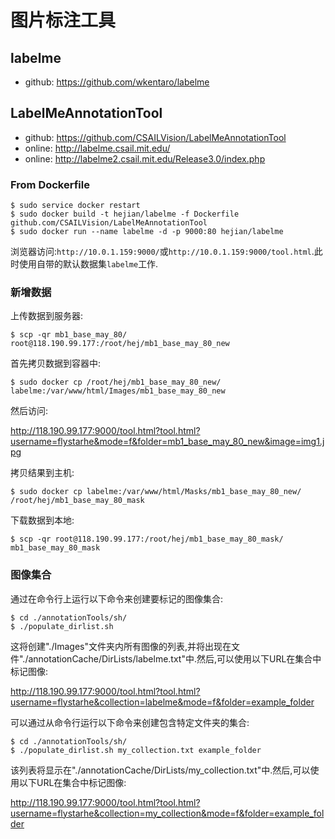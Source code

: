# 图片标注工具

## labelme
- github: https://github.com/wkentaro/labelme

## LabelMeAnnotationTool
- github: https://github.com/CSAILVision/LabelMeAnnotationTool
- online: http://labelme.csail.mit.edu/
- online: http://labelme2.csail.mit.edu/Release3.0/index.php

### From Dockerfile

    $ sudo service docker restart
    $ sudo docker build -t hejian/labelme -f Dockerfile github.com/CSAILVision/LabelMeAnnotationTool
    $ sudo docker run --name labelme -d -p 9000:80 hejian/labelme

浏览器访问:`http://10.0.1.159:9000/`或`http://10.0.1.159:9000/tool.html`.此时使用自带的默认数据集`labelme`工作.

### 新增数据
上传数据到服务器:

    $ scp -qr mb1_base_may_80/ root@118.190.99.177:/root/hej/mb1_base_may_80_new

首先拷贝数据到容器中:

    $ sudo docker cp /root/hej/mb1_base_may_80_new/ labelme:/var/www/html/Images/mb1_base_may_80_new

然后访问:

http://118.190.99.177:9000/tool.html?tool.html?username=flystarhe&mode=f&folder=mb1_base_may_80_new&image=img1.jpg

拷贝结果到主机:

    $ sudo docker cp labelme:/var/www/html/Masks/mb1_base_may_80_new/ /root/hej/mb1_base_may_80_mask

下载数据到本地:

    $ scp -qr root@118.190.99.177:/root/hej/mb1_base_may_80_mask/ mb1_base_may_80_mask

### 图像集合
通过在命令行上运行以下命令来创建要标记的图像集合:

    $ cd ./annotationTools/sh/
    $ ./populate_dirlist.sh

这将创建"./Images"文件夹内所有图像的列表,并将出现在文件"./annotationCache/DirLists/labelme.txt"中.然后,可以使用以下URL在集合中标记图像:

http://118.190.99.177:9000/tool.html?tool.html?username=flystarhe&collection=labelme&mode=f&folder=example_folder

可以通过从命令行运行以下命令来创建包含特定文件夹的集合:

    $ cd ./annotationTools/sh/
    $ ./populate_dirlist.sh my_collection.txt example_folder

该列表将显示在"./annotationCache/DirLists/my_collection.txt"中.然后,可以使用以下URL在集合中标记图像:

http://118.190.99.177:9000/tool.html?tool.html?username=flystarhe&collection=my_collection&mode=f&folder=example_folder
